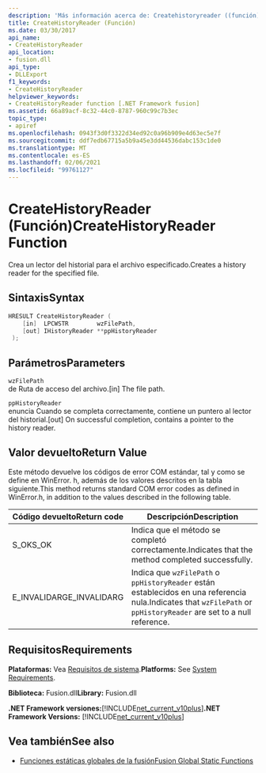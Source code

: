```yaml
---
description: 'Más información acerca de: Createhistoryreader ((función)'
title: CreateHistoryReader (Función)
ms.date: 03/30/2017
api_name:
- CreateHistoryReader
api_location:
- fusion.dll
api_type:
- DLLExport
f1_keywords:
- CreateHistoryReader
helpviewer_keywords:
- CreateHistoryReader function [.NET Framework fusion]
ms.assetid: 66a89acf-8c32-44c0-8787-960c99c7b3ec
topic_type:
- apiref
ms.openlocfilehash: 0943f3d0f3322d34ed92c0a96b909e4d63ec5e7f
ms.sourcegitcommit: ddf7edb67715a5b9a45e3dd44536dabc153c1de0
ms.translationtype: MT
ms.contentlocale: es-ES
ms.lasthandoff: 02/06/2021
ms.locfileid: "99761127"
---
```

# <a name="createhistoryreader-function"></a><span data-ttu-id="a24aa-103">CreateHistoryReader (Función)</span><span class="sxs-lookup"><span data-stu-id="a24aa-103">CreateHistoryReader Function</span></span>

<span data-ttu-id="a24aa-104">Crea un lector del historial para el archivo especificado.</span><span class="sxs-lookup"><span data-stu-id="a24aa-104">Creates a history reader for the specified file.</span></span>  
  
## <a name="syntax"></a><span data-ttu-id="a24aa-105">Sintaxis</span><span class="sxs-lookup"><span data-stu-id="a24aa-105">Syntax</span></span>  
  
```cpp  
HRESULT CreateHistoryReader (  
    [in]  LPCWSTR        wzFilePath,  
    [out] IHistoryReader **ppHistoryReader  
 );  
```  
  
## <a name="parameters"></a><span data-ttu-id="a24aa-106">Parámetros</span><span class="sxs-lookup"><span data-stu-id="a24aa-106">Parameters</span></span>  

 `wzFilePath`  
 <span data-ttu-id="a24aa-107">de Ruta de acceso del archivo.</span><span class="sxs-lookup"><span data-stu-id="a24aa-107">[in] The file path.</span></span>  
  
 `ppHistoryReader`  
 <span data-ttu-id="a24aa-108">enuncia Cuando se completa correctamente, contiene un puntero al lector del historial.</span><span class="sxs-lookup"><span data-stu-id="a24aa-108">[out] On successful completion, contains a pointer to the history reader.</span></span>  
  
## <a name="return-value"></a><span data-ttu-id="a24aa-109">Valor devuelto</span><span class="sxs-lookup"><span data-stu-id="a24aa-109">Return Value</span></span>  

 <span data-ttu-id="a24aa-110">Este método devuelve los códigos de error COM estándar, tal y como se define en WinError. h, además de los valores descritos en la tabla siguiente.</span><span class="sxs-lookup"><span data-stu-id="a24aa-110">This method returns standard COM error codes as defined in WinError.h, in addition to the values described in the following table.</span></span>  
  
|<span data-ttu-id="a24aa-111">Código devuelto</span><span class="sxs-lookup"><span data-stu-id="a24aa-111">Return code</span></span>|<span data-ttu-id="a24aa-112">Descripción</span><span class="sxs-lookup"><span data-stu-id="a24aa-112">Description</span></span>|  
|-----------------|-----------------|  
|<span data-ttu-id="a24aa-113">S_OK</span><span class="sxs-lookup"><span data-stu-id="a24aa-113">S_OK</span></span>|<span data-ttu-id="a24aa-114">Indica que el método se completó correctamente.</span><span class="sxs-lookup"><span data-stu-id="a24aa-114">Indicates that the method completed successfully.</span></span>|  
|<span data-ttu-id="a24aa-115">E_INVALIDARG</span><span class="sxs-lookup"><span data-stu-id="a24aa-115">E_INVALIDARG</span></span>|<span data-ttu-id="a24aa-116">Indica que `wzFilePath` o `ppHistoryReader` están establecidos en una referencia nula.</span><span class="sxs-lookup"><span data-stu-id="a24aa-116">Indicates that `wzFilePath` or `ppHistoryReader` are set to a null reference.</span></span>|  
  
## <a name="requirements"></a><span data-ttu-id="a24aa-117">Requisitos</span><span class="sxs-lookup"><span data-stu-id="a24aa-117">Requirements</span></span>  

 <span data-ttu-id="a24aa-118">**Plataformas:** Vea [Requisitos de sistema](../../get-started/system-requirements.md).</span><span class="sxs-lookup"><span data-stu-id="a24aa-118">**Platforms:** See [System Requirements](../../get-started/system-requirements.md).</span></span>  
  
 <span data-ttu-id="a24aa-119">**Biblioteca:** Fusion.dll</span><span class="sxs-lookup"><span data-stu-id="a24aa-119">**Library:** Fusion.dll</span></span>  
  
 <span data-ttu-id="a24aa-120">**.NET Framework versiones:**[!INCLUDE[net_current_v10plus](../../../../includes/net-current-v10plus-md.md)]</span><span class="sxs-lookup"><span data-stu-id="a24aa-120">**.NET Framework Versions:** [!INCLUDE[net_current_v10plus](../../../../includes/net-current-v10plus-md.md)]</span></span>  
  
## <a name="see-also"></a><span data-ttu-id="a24aa-121">Vea también</span><span class="sxs-lookup"><span data-stu-id="a24aa-121">See also</span></span>

- [<span data-ttu-id="a24aa-122">Funciones estáticas globales de la fusión</span><span class="sxs-lookup"><span data-stu-id="a24aa-122">Fusion Global Static Functions</span></span>](fusion-global-static-functions.md)
